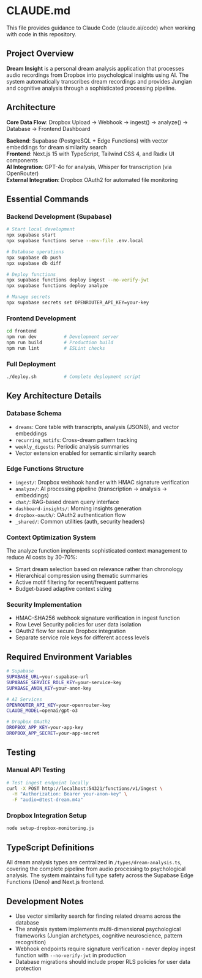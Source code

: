 # CLAUDE.md

This file provides guidance to Claude Code (claude.ai/code) when working with code in this repository.

## Project Overview

**Dream Insight** is a personal dream analysis application that processes audio recordings from Dropbox into psychological insights using AI. The system automatically transcribes dream recordings and provides Jungian and cognitive analysis through a sophisticated processing pipeline.

## Architecture

**Core Data Flow**: Dropbox Upload → Webhook → ingest() → analyze() → Database → Frontend Dashboard

**Backend**: Supabase (PostgreSQL + Edge Functions) with vector embeddings for dream similarity search  
**Frontend**: Next.js 15 with TypeScript, Tailwind CSS 4, and Radix UI components  
**AI Integration**: GPT-4o for analysis, Whisper for transcription (via OpenRouter)  
**External Integration**: Dropbox OAuth2 for automated file monitoring

## Essential Commands

### Backend Development (Supabase)
```bash
# Start local development
npx supabase start
npx supabase functions serve --env-file .env.local

# Database operations  
npx supabase db push
npx supabase db diff

# Deploy functions
npx supabase functions deploy ingest --no-verify-jwt
npx supabase functions deploy analyze

# Manage secrets
npx supabase secrets set OPENROUTER_API_KEY=your-key
```

### Frontend Development
```bash
cd frontend
npm run dev          # Development server
npm run build        # Production build  
npm run lint         # ESLint checks
```

### Full Deployment
```bash
./deploy.sh          # Complete deployment script
```

## Key Architecture Details

### Database Schema
- `dreams`: Core table with transcripts, analysis (JSONB), and vector embeddings
- `recurring_motifs`: Cross-dream pattern tracking
- `weekly_digests`: Periodic analysis summaries
- Vector extension enabled for semantic similarity search

### Edge Functions Structure
- `ingest/`: Dropbox webhook handler with HMAC signature verification
- `analyze/`: AI processing pipeline (transcription → analysis → embeddings)
- `chat/`: RAG-based dream query interface
- `dashboard-insights/`: Morning insights generation
- `dropbox-oauth/`: OAuth2 authentication flow
- `_shared/`: Common utilities (auth, security headers)

### Context Optimization System
The analyze function implements sophisticated context management to reduce AI costs by 30-70%:
- Smart dream selection based on relevance rather than chronology
- Hierarchical compression using thematic summaries
- Active motif filtering for recent/frequent patterns
- Budget-based adaptive context sizing

### Security Implementation
- HMAC-SHA256 webhook signature verification in ingest function
- Row Level Security policies for user data isolation
- OAuth2 flow for secure Dropbox integration
- Separate service role keys for different access levels

## Required Environment Variables

```bash
# Supabase
SUPABASE_URL=your-supabase-url
SUPABASE_SERVICE_ROLE_KEY=your-service-key
SUPABASE_ANON_KEY=your-anon-key

# AI Services
OPENROUTER_API_KEY=your-openrouter-key
CLAUDE_MODEL=openai/gpt-o3

# Dropbox OAuth2
DROPBOX_APP_KEY=your-app-key
DROPBOX_APP_SECRET=your-app-secret
```

## Testing

### Manual API Testing
```bash
# Test ingest endpoint locally
curl -X POST http://localhost:54321/functions/v1/ingest \
  -H "Authorization: Bearer your-anon-key" \
  -F "audio=@test-dream.m4a"
```

### Dropbox Integration Setup
```bash
node setup-dropbox-monitoring.js
```

## TypeScript Definitions

All dream analysis types are centralized in `/types/dream-analysis.ts`, covering the complete pipeline from audio processing to psychological analysis. The system maintains full type safety across the Supabase Edge Functions (Deno) and Next.js frontend.

## Development Notes

- Use vector similarity search for finding related dreams across the database
- The analysis system implements multi-dimensional psychological frameworks (Jungian archetypes, cognitive neuroscience, pattern recognition)
- Webhook endpoints require signature verification - never deploy ingest function with `--no-verify-jwt` in production
- Database migrations should include proper RLS policies for user data protection